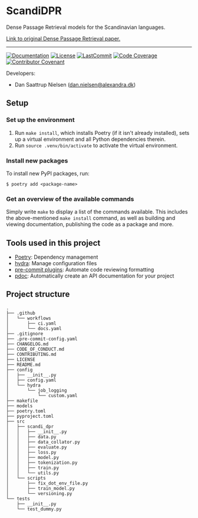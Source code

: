 # ScandiDPR

Dense Passage Retrieval models for the Scandinavian languages.

[Link to original Dense Passage Retrieval
paper.](https://doi.org/10.48550/arXiv.2004.04906)

______________________________________________________________________
[![Documentation](https://img.shields.io/badge/docs-passing-green)](https://saattrupdan.github.io/ScandiDPR/scandi_dpr.html)
[![License](https://img.shields.io/github/license/saattrupdan/ScandiDPR)](https://github.com/saattrupdan/ScandiDPR/blob/main/LICENSE)
[![LastCommit](https://img.shields.io/github/last-commit/saattrupdan/ScandiDPR)](https://github.com/saattrupdan/ScandiDPR/commits/main)
[![Code Coverage](https://img.shields.io/badge/Coverage-0%25-red.svg)](https://github.com/saattrupdan/ScandiDPR/tree/main/tests)
[![Contributor Covenant](https://img.shields.io/badge/Contributor%20Covenant-2.0-4baaaa.svg)](https://github.com/saattrupdan/ScandiDPR/blob/main/CODE_OF_CONDUCT.md)


Developers:

- Dan Saattrup Nielsen (dan.nielsen@alexandra.dk)


## Setup

### Set up the environment

1. Run `make install`, which installs Poetry (if it isn't already installed), sets up a virtual environment and all Python dependencies therein.
2. Run `source .venv/bin/activate` to activate the virtual environment.

### Install new packages

To install new PyPI packages, run:

```
$ poetry add <package-name>
```

### Get an overview of the available commands

Simply write `make` to display a list of the commands available. This includes the
above-mentioned `make install` command, as well as building and viewing documentation,
publishing the code as a package and more.


## Tools used in this project
* [Poetry](https://towardsdatascience.com/how-to-effortlessly-publish-your-python-package-to-pypi-using-poetry-44b305362f9f): Dependency management
* [hydra](https://hydra.cc/): Manage configuration files
* [pre-commit plugins](https://pre-commit.com/): Automate code reviewing formatting
* [pdoc](https://github.com/pdoc3/pdoc): Automatically create an API documentation for your project


## Project structure
```
.
├── .github
│   └── workflows
│       ├── ci.yaml
│       └── docs.yaml
├── .gitignore
├── .pre-commit-config.yaml
├── CHANGELOG.md
├── CODE_OF_CONDUCT.md
├── CONTRIBUTING.md
├── LICENSE
├── README.md
├── config
│   ├── __init__.py
│   ├── config.yaml
│   └── hydra
│       └── job_logging
│           └── custom.yaml
├── makefile
├── models
├── poetry.toml
├── pyproject.toml
├── src
│   ├── scandi_dpr
│   │   ├── __init__.py
│   │   ├── data.py
│   │   ├── data_collator.py
│   │   ├── evaluate.py
│   │   ├── loss.py
│   │   ├── model.py
│   │   ├── tokenization.py
│   │   ├── train.py
│   │   └── utils.py
│   └── scripts
│       ├── fix_dot_env_file.py
│       ├── train_model.py
│       └── versioning.py
└── tests
    ├── __init__.py
    └── test_dummy.py
```

